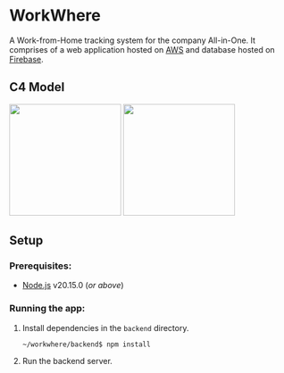 # WorkWhere
A Work-from-Home tracking system for the company All-in-One. It comprises of a web application hosted on [AWS](https://aws.amazon.com/) and database hosted on [Firebase](https://firebase.google.com/).

## C4 Model
<img src="https://static.structurizr.com/workspace/95869/diagrams/Diagram1.png" width=200 />
<img src="https://static.structurizr.com/workspace/95869/diagrams/Diagram2.png" width=200 />

## Setup
### Prerequisites:
- [Node.js](https://nodejs.org/en/) v20.15.0 (_or above_)
### Running the app:
1. Install dependencies in the `backend` directory.

    `~/workwhere/backend$ npm install`

1. Run the backend server.

    
